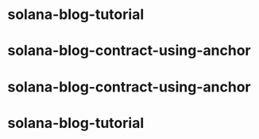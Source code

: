 # solana-blog-tutorial
# solana-blog-contract-using-anchor
# solana-blog-contract-using-anchor
# solana-blog-tutorial
